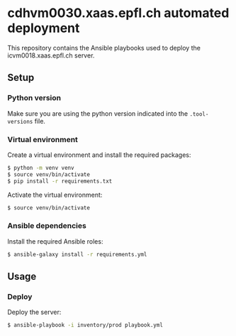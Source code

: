 # cdhvm0030.xaas.epfl.ch automated deployment

This repository contains the Ansible playbooks used to deploy the icvm0018.xaas.epfl.ch server.

## Setup

### Python version

Make sure you are using the python version indicated into the `.tool-versions` file.

### Virtual environment

Create a virtual environment and install the required packages:

```bash
$ python -m venv venv
$ source venv/bin/activate
$ pip install -r requirements.txt
```

Activate the virtual environment:

```bash
$ source venv/bin/activate
```

### Ansible dependencies

Install the required Ansible roles:

```bash
$ ansible-galaxy install -r requirements.yml
```

## Usage

### Deploy

Deploy the server:

```bash
$ ansible-playbook -i inventory/prod playbook.yml
```
